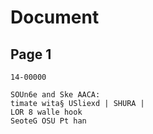 # Document

## Page 1

```text
14-00000

SOUn6e and Ske AACA:
timate wita§ USliexd | SHURA |
LOR 8 walle hook
SeoteG OSU Pt han
```

